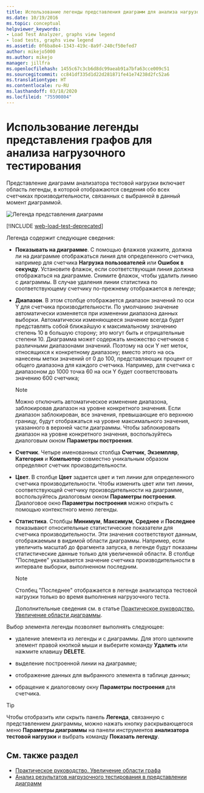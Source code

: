 ```yaml
---
title: Использование легенды представления диаграмм для анализа нагрузочного тестирования
ms.date: 10/19/2016
ms.topic: conceptual
helpviewer_keywords:
- Load Test Analyzer, graphs view legend
- load tests, graphs view legend
ms.assetid: 0f6ba8e4-1343-419c-8a9f-240cf50efed7
author: mikejo5000
ms.author: mikejo
manager: jillfra
ms.openlocfilehash: 1455c67c3cb6d8dc99aeab91a7bfa63cce009c51
ms.sourcegitcommit: cc841df335d1d22d281871fe41e74238d2fc52a6
ms.translationtype: HT
ms.contentlocale: ru-RU
ms.lasthandoff: 03/18/2020
ms.locfileid: "75590804"
---
```

# <a name="use-the-graphs-view-legend-to-analyze-load-tests"></a>Использование легенды представления графов для анализа нагрузочного тестирования

Представление диаграмм анализатора тестовой нагрузки включает область легенды, в которой отображаются сведения обо всех счетчиках производительности, связанных с выбранной в данный момент диаграммой.

![Легенда представления диаграмм](../test/media/load_viewlegend.png)

[!INCLUDE [web-load-test-deprecated](includes/web-load-test-deprecated.md)]

Легенда содержит следующие сведения:

- **Показывать на диаграмме**. С помощью флажков укажите, должна ли на диаграмме отображаться линия для определенного счетчика, например для счетчика **Нагрузка пользователей** или **Ошибок в секунду**. Установите флажок, если соответствующая линия должна отображаться на диаграмме. Снимите флажок, чтобы удалить линию с диаграммы. В случае удаления линии статистика по соответствующему счетчику по-прежнему отображается в легенде;

- **Диапазон**. В этом столбце отображается диапазон значений по оси Y для счетчика производительности. По умолчанию значение автоматически изменяется при изменении диапазона данных выборки. Автоматически изменяющееся значение всегда будет представлять собой ближайшую к максимальному значению степень 10 в большую сторону; это могут быть и отрицательные степени 10. Диаграмма может содержать множество счетчиков с различными диапазонами значений. Поэтому на оси Y нет меток, относящихся к конкретному диапазону; вместо этого на ось нанесены метки значений от 0 до 100, представляющих процент от общего диапазона для каждого счетчика. Например, для счетчика с диапазоном до 1000 точка 60 на оси Y будет соответствовать значению 600 счетчика;

    > [!NOTE]
    > Можно отключить автоматическое изменение диапазона, заблокировав диапазон на уровне конкретного значения. Если диапазон заблокирован, все значения, превышающие его верхнюю границу, будут отображаться на уровне максимального значения, указанного в верхней части диаграммы. Чтобы заблокировать диапазон на уровне конкретного значения, воспользуйтесь диалоговым окном **Параметры построения**.

- **Счетчик**. Четыре именованных столбца **Счетчик**, **Экземпляр**, **Категория** и **Компьютер** совместно уникальным образом определяют счетчик производительности.

- **Цвет**. В столбце **Цвет** задается цвет и тип линии для определенного счетчика производительности. Чтобы изменить цвет или тип линии, соответствующей счетчику производительности на диаграмме, воспользуйтесь диалоговым окном **Параметры построения**. Диалоговое окно **Параметры построения** можно открыть с помощью контекстного меню легенды.

- **Статистика**. Столбцы **Минимум**, **Максимум**, **Среднее** и **Последнее** показывают относительные статистические показатели для счетчика производительности. Эти значения соответствуют данным, отображаемым в видимой области диаграммы. Например, если увеличить масштаб до фрагмента запуска, в легенде будут показаны статистические данные только для увеличенной области. В столбце "Последнее" указывается значение счетчика производительности в интервале выборки, выполненном последним.

    > [!NOTE]
    > Столбец "Последнее" отображается в легенде анализатора тестовой нагрузки только во время выполнения нагрузочного теста.

     Дополнительные сведения см. в статье [Практическое руководство. Увеличение области диаграммы](../test/how-to-zoom-in-on-a-region-of-the-graph-in-load-test-results.md).

Выбор элемента легенды позволяет выполнять следующее:

- удаление элемента из легенды и с диаграммы. Для этого щелкните элемент правой кнопкой мыши и выберите команду **Удалить** или нажмите клавишу **DELETE**.

- выделение построенной линии на диаграмме;

- отображение данных для выбранного элемента в таблице данных;

- обращение к диалоговому окну **Параметры построения** для счетчика.

> [!TIP]
> Чтобы отобразить или скрыть панель **Легенда**, связанную с представлением диаграммы, можно нажать кнопку раскрывающегося меню **Параметры диаграммы** на панели инструментов **анализатора тестовой нагрузки** и выбрать команду **Показать легенду**.

## <a name="see-also"></a>См. также раздел

- [Практическое руководство. Увеличение области графа](../test/how-to-zoom-in-on-a-region-of-the-graph-in-load-test-results.md)
- [Анализ результатов нагрузочного тестирования в представлении диаграмм](../test/analyze-load-test-results-in-the-graphs-view.md)
